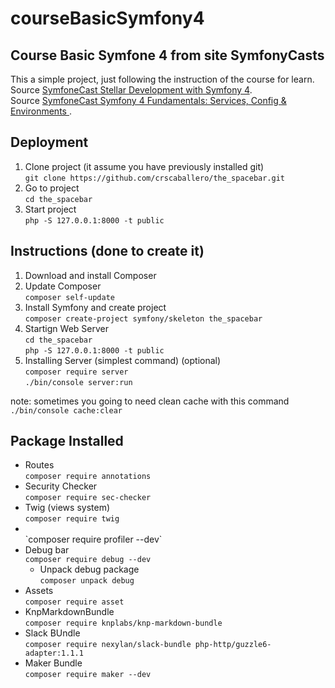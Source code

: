 courseBasicSymfony4
===================

Course Basic Symfone 4 from site SymfonyCasts
---------------------------------------------

This a simple project, just following the instruction of the course for learn.<br />
Source [SymfoneCast Stellar Development with Symfony 4](https://symfonycasts.com/screencast/symfony).<br />
Source [SymfoneCast Symfony 4 Fundamentals: Services, Config & Environments
](https://symfonycasts.com/screencast/symfony-fundamentals).

Deployment
----------
1. Clone project (it assume you have previously installed git)<br />
    `git clone https://github.com/crscaballero/the_spacebar.git`
2. Go to project<br />
    `cd the_spacebar`
3. Start project<br />
    `php -S 127.0.0.1:8000 -t public`

Instructions (done to create it)
--------------------------------

1. Download and install Composer
2. Update Composer<br />
    `composer self-update`
3. Install Symfony and create project<br />
    `composer create-project symfony/skeleton the_spacebar`
4. Startign Web Server<br />
    `cd the_spacebar`<br />
    `php -S 127.0.0.1:8000 -t public`
5. Installing Server (simplest command) (optional)<br />
    `composer require server`<br />
    `./bin/console server:run`

note: sometimes you going to need clean cache with this command `./bin/console cache:clear`

Package Installed
-----------------
- Routes<br />
    `composer require annotations`
- Security Checker<br />
    `composer require sec-checker`
- Twig (views system)<br />
    `composer require twig`
- <br />
    `composer require profiler --dev`
- Debug bar<br />
    `composer require debug --dev`<br />
    - Unpack debug package<br />
        `composer unpack debug`
- Assets<br />
    `composer require asset`
- KnpMarkdownBundle<br />
    `composer require knplabs/knp-markdown-bundle`
- Slack BUndle<br />
    `composer require nexylan/slack-bundle php-http/guzzle6-adapter:1.1.1`
- Maker Bundle<br />
    `composer require maker --dev`
